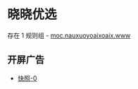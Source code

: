 # 晓晓优选

存在 1 规则组 - [moc.nauxuoyoaixoaix.www](/src/apps/moc.nauxuoyoaixoaix.www.ts)

## 开屏广告

- [快照-0](https://i.gkd.li/import/13476862)
